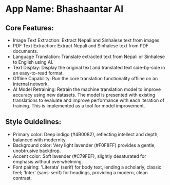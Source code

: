 # **App Name**: Bhashaantar AI

## Core Features:

- Image Text Extraction: Extract Nepali and Sinhalese text from images.
- PDF Text Extraction: Extract Nepali and Sinhalese text from PDF documents.
- Language Translation: Translate extracted text from Nepali or Sinhalese to English using AI.
- Text Display: Display the original text and translated text side-by-side in an easy-to-read format.
- Offline Capability: Run the core translation functionality offline on an internal network.
- AI Model Retraining: Retrain the machine translation model to improve accuracy using new datasets. The model is presented with existing translations to evaluate and improve performance with each iteration of training. This is implemented as a tool for model improvement.

## Style Guidelines:

- Primary color: Deep indigo (#4B0082), reflecting intellect and depth, balanced with modernity.
- Background color: Very light lavender (#F0F8FF) provides a gentle, unobtrusive backdrop.
- Accent color: Soft lavender (#C79FEF), slightly desaturated for emphasis without overwhelming.
- Font pairing: 'Literata' (serif) for body text, lending a scholarly, classic feel; 'Inter' (sans-serif) for headings, providing a modern, clean contrast.